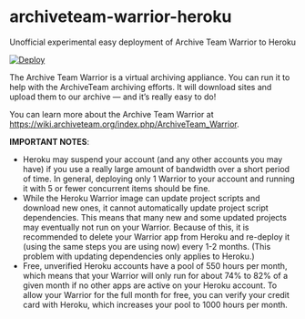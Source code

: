 # archiveteam-warrior-heroku
Unofficial experimental easy deployment of Archive Team Warrior to Heroku

[![Deploy](https://www.herokucdn.com/deploy/button.svg)](https://heroku.com/deploy)

The Archive Team Warrior is a virtual archiving appliance. You can run it to help with the ArchiveTeam archiving efforts. It will download sites and upload them to our archive — and it’s really easy to do!

You can learn more about the Archive Team Warrior at https://wiki.archiveteam.org/index.php/ArchiveTeam_Warrior.

**IMPORTANT NOTES**:
- Heroku may suspend your account (and any other accounts you may have) if you use a really large amount of bandwidth over a short period of time. In general, deploying only 1 Warrior to your account and running it with 5 or fewer concurrent items should be fine.
- While the Heroku Warrior image can update project scripts and download new ones, it cannot automatically update project script dependencies. This means that many new and some updated projects may eventually not run on your Warrior. Because of this, it is recommended to delete your Warrior app from Heroku and re-deploy it (using the same steps you are using now) every 1-2 months. (This problem with updating dependencies only applies to Heroku.)
- Free, unverified Heroku accounts have a pool of 550 hours per month, which means that your Warrior will only run for about 74% to 82% of a given month if no other apps are active on your Heroku account. To allow your Warrior for the full month for free, you can verify your credit card with Heroku, which increases your pool to 1000 hours per month.
